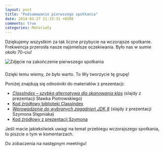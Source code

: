 ```yaml
---
layout: post
title: "Podsumowanie pierwszego spotkania"
date: 2014-03-27 11:33:31 +0100
comments: true
categories: Materiały
---
```

Dziękujemy wszystkim za tak liczne przybycie na wczorajsze spotkanie. Frekwencja przerosła nasze najśmielsze oczekiwania. Było nas w sumie około 70-ciu!
 
<div class="row text-center">
  <div class="col-md-12">
    <img class="no-border" src="{{ root_url }}/meetings/1/meeting-1.jpg" alt="Zdjęcie na zakończenie pierwszego spotkania" style="margin-bottom: 10px;"/>
  </div>
</div>

Dzięki temu wiemy, że było warto. To Wy tworzycie tę grupę!

<!--more-->

Poniżej znajdują się odnośniki do materiałów z prezentacji:
<ul>
  <li>
    <a href="http://www-users.mat.umk.pl/~sentinel/ClassIndex - quicker alternative to classpath scanning.pdf" target="_blank">
      <em>ClassIndex – szybka alternatywa dla skanowania klas</em></a> (slajdy z prezentacji Sławka Piotrowskiego)
  </li>
  <li>
    <a href="https://github.com/atteo/classindex" target="_blank">
      Kod źródłowy biblioteki ClassIndex
    </a>
  </li>
  <li>
    <a href="http://www.slideshare.net/SzymonStpniak/toru-jug-wprowadzenie-do" target="_blank">
      <em>Wprowadzenie do wybranych zagadnień JDK 8</em></a> (slajdy z prezentacji Szymona Stępniaka)
  </li>
  <li>
    <a href="https://github.com/wololock/jdk8-demo" target="_blank">
      Kod źródłowy z prezentacji Szymona
    </a>
  </li>
</ul>

Jeśli macie jakiekolwiek uwagi na temat przebiegu wczorajszego spotkania, to piszcie o tym w komentarzach.

Do zobaczenia na następnym meetingu!